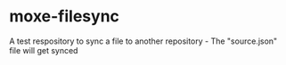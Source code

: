 # moxe-filesync
A test respository to sync a file to another repository
     - The "source.json" file will get synced